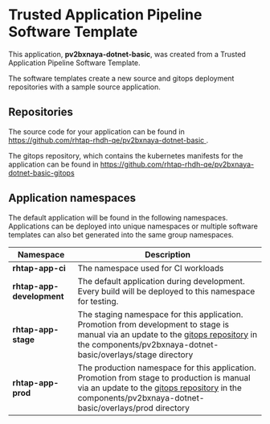 # Trusted Application Pipeline Software Template

This application, **pv2bxnaya-dotnet-basic**, was created from a Trusted Application Pipeline Software Template.

The software templates create a new source and gitops deployment repositories with a sample source application. 

## Repositories

The source code for your application can be found in [https://github.com/rhtap-rhdh-qe/pv2bxnaya-dotnet-basic ](https://github.com/rhtap-rhdh-qe/pv2bxnaya-dotnet-basic ).
 
The gitops repository, which contains the kubernetes manifests for the application can be found in 
[https://github.com/rhtap-rhdh-qe/pv2bxnaya-dotnet-basic-gitops ](https://github.com/rhtap-rhdh-qe/pv2bxnaya-dotnet-basic-gitops ) 

## Application namespaces 

The default application will be found in the following namespaces. Applications can be deployed into unique namespaces or multiple software templates can also bet generated into the same group namespaces.  

|  Namespace   |  Description   |  
| -------- | -------- |
| **rhtap-app-ci** | The namespace used for CI workloads |
| **rhtap-app-development** | The default application during development. Every build will be deployed to this namespace for testing. |
| **rhtap-app-stage** | The staging namespace for this application. Promotion from development to stage is manual via an update to the [gitops repository](https://github.com/rhtap-rhdh-qe/pv2bxnaya-dotnet-basic-gitops ) in the components/pv2bxnaya-dotnet-basic/overlays/stage directory |
| **rhtap-app-prod** | The production namespace for this application. Promotion from stage to production is manual via an update to the [gitops repository](https://github.com/rhtap-rhdh-qe/pv2bxnaya-dotnet-basic-gitops ) in the components/pv2bxnaya-dotnet-basic/overlays/prod directory |